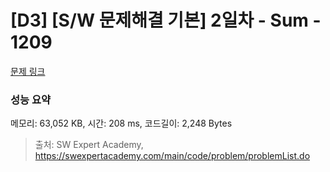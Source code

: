 # [D3] [S/W 문제해결 기본] 2일차 - Sum - 1209 

[문제 링크](https://swexpertacademy.com/main/code/problem/problemDetail.do?contestProbId=AV13_BWKACUCFAYh) 

### 성능 요약

메모리: 63,052 KB, 시간: 208 ms, 코드길이: 2,248 Bytes



> 출처: SW Expert Academy, https://swexpertacademy.com/main/code/problem/problemList.do